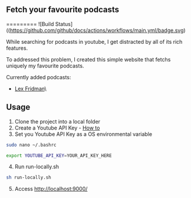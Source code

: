 ## Fetch your favourite podcasts
=========
![Build Status]((https://github.com/github/docs/actions/workflows/main.yml/badge.svg)

While searching for podcasts in youtube, I get distracted by all of its rich features. 

To addressed this problem, I created this simple website that fetchs uniquely my favourite podcasts.

Currently added podcasts:
- [Lex Fridman](https://www.youtube.com/c/lexfridman)\


## Usage
1. Clone the project into a local folder
2. Create a Youtube API Key - [How to](https://developers.google.com/youtube/registering_an_application)
3. Set you Youtube API Key as a OS environmental variable
```bash
sudo nano ~/.bashrc
```
```bash
export YOUTUBE_API_KEY=YOUR_API_KEY_HERE
```
4. Run run-locally.sh
```bash
sh run-locally.sh
```
5. Access [http://localhost:9000/](http://localhost:9000/)